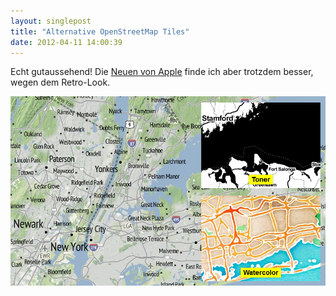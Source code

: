 ```yaml
---
layout: singlepost
title: "Alternative OpenStreetMap Tiles"
date: 2012-04-11 14:00:39
---
```

Echt gutaussehend! Die [Neuen von Apple](http://www.refnum.com/tmp/apple.html) finde ich aber trotzdem besser, wegen dem Retro-Look.

[![OSM Tiles](/media/img/maptiles.png "OSM Tiles")](http://maps.stamen.com/#terrain/10/40.8754/-73.8050)